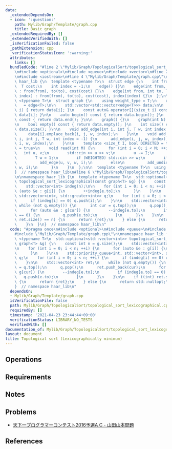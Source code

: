 ```yaml
---
data:
  _extendedDependsOn:
  - icon: ':question:'
    path: Mylib/Graph/Template/graph.cpp
    title: Basic graph
  _extendedRequiredBy: []
  _extendedVerifiedWith: []
  _isVerificationFailed: false
  _pathExtension: cpp
  _verificationStatusIcon: ':warning:'
  attributes:
    links: []
  bundledCode: "#line 2 \"Mylib/Graph/TopologicalSort/topological_sort_lexicographical.cpp\"\
    \n#include <optional>\n#include <queue>\n#include <vector>\n#line 2 \"Mylib/Graph/Template/graph.cpp\"\
    \n#include <iostream>\n#line 4 \"Mylib/Graph/Template/graph.cpp\"\n\nnamespace\
    \ haar_lib {\n  template <typename T>\n  struct edge {\n    int from, to;\n  \
    \  T cost;\n    int index = -1;\n    edge() {}\n    edge(int from, int to, T cost)\
    \ : from(from), to(to), cost(cost) {}\n    edge(int from, int to, T cost, int\
    \ index) : from(from), to(to), cost(cost), index(index) {}\n  };\n\n  template\
    \ <typename T>\n  struct graph {\n    using weight_type = T;\n    using edge_type\
    \   = edge<T>;\n\n    std::vector<std::vector<edge<T>>> data;\n\n    auto& operator[](size_t\
    \ i) { return data[i]; }\n    const auto& operator[](size_t i) const { return\
    \ data[i]; }\n\n    auto begin() const { return data.begin(); }\n    auto end()\
    \ const { return data.end(); }\n\n    graph() {}\n    graph(int N) : data(N) {}\n\
    \n    bool empty() const { return data.empty(); }\n    int size() const { return\
    \ data.size(); }\n\n    void add_edge(int i, int j, T w, int index = -1) {\n \
    \     data[i].emplace_back(i, j, w, index);\n    }\n\n    void add_undirected(int\
    \ i, int j, T w, int index = -1) {\n      add_edge(i, j, w, index);\n      add_edge(j,\
    \ i, w, index);\n    }\n\n    template <size_t I, bool DIRECTED = true, bool WEIGHTED\
    \ = true>\n    void read(int M) {\n      for (int i = 0; i < M; ++i) {\n     \
    \   int u, v;\n        std::cin >> u >> v;\n        u -= I;\n        v -= I;\n\
    \        T w = 1;\n        if (WEIGHTED) std::cin >> w;\n        if (DIRECTED)\n\
    \          add_edge(u, v, w, i);\n        else\n          add_undirected(u, v,\
    \ w, i);\n      }\n    }\n  };\n\n  template <typename T>\n  using tree = graph<T>;\n\
    }  // namespace haar_lib\n#line 6 \"Mylib/Graph/TopologicalSort/topological_sort_lexicographical.cpp\"\
    \n\nnamespace haar_lib {\n  template <typename T>\n  std::optional<std::vector<int>>\
    \ topological_sort_lexicographical(const graph<T> &g) {\n    const int n = g.size();\n\
    \    std::vector<int> indeg(n);\n\n    for (int i = 0; i < n; ++i) {\n      for\
    \ (auto &e : g[i]) {\n        ++indeg[e.to];\n      }\n    }\n\n    std::priority_queue<int,\
    \ std::vector<int>, std::greater<int>> q;\n    for (int i = 0; i < n; ++i) {\n\
    \      if (indeg[i] == 0) q.push(i);\n    }\n\n    std::vector<int> ret;\n   \
    \ while (not q.empty()) {\n      int cur = q.top();\n      q.pop();\n      ret.push_back(cur);\n\
    \      for (auto &e : g[cur]) {\n        --indeg[e.to];\n        if (indeg[e.to]\
    \ == 0) {\n          q.push(e.to);\n        }\n      }\n    }\n\n    if ((int)\
    \ ret.size() == n) {\n      return {ret};\n    } else {\n      return std::nullopt;\n\
    \    }\n  }\n}  // namespace haar_lib\n"
  code: "#pragma once\n#include <optional>\n#include <queue>\n#include <vector>\n\
    #include \"Mylib/Graph/Template/graph.cpp\"\n\nnamespace haar_lib {\n  template\
    \ <typename T>\n  std::optional<std::vector<int>> topological_sort_lexicographical(const\
    \ graph<T> &g) {\n    const int n = g.size();\n    std::vector<int> indeg(n);\n\
    \n    for (int i = 0; i < n; ++i) {\n      for (auto &e : g[i]) {\n        ++indeg[e.to];\n\
    \      }\n    }\n\n    std::priority_queue<int, std::vector<int>, std::greater<int>>\
    \ q;\n    for (int i = 0; i < n; ++i) {\n      if (indeg[i] == 0) q.push(i);\n\
    \    }\n\n    std::vector<int> ret;\n    while (not q.empty()) {\n      int cur\
    \ = q.top();\n      q.pop();\n      ret.push_back(cur);\n      for (auto &e :\
    \ g[cur]) {\n        --indeg[e.to];\n        if (indeg[e.to] == 0) {\n       \
    \   q.push(e.to);\n        }\n      }\n    }\n\n    if ((int) ret.size() == n)\
    \ {\n      return {ret};\n    } else {\n      return std::nullopt;\n    }\n  }\n\
    }  // namespace haar_lib\n"
  dependsOn:
  - Mylib/Graph/Template/graph.cpp
  isVerificationFile: false
  path: Mylib/Graph/TopologicalSort/topological_sort_lexicographical.cpp
  requiredBy: []
  timestamp: '2021-04-23 23:44:44+09:00'
  verificationStatus: LIBRARY_NO_TESTS
  verifiedWith: []
documentation_of: Mylib/Graph/TopologicalSort/topological_sort_lexicographical.cpp
layout: document
title: Topological sort (Lexicographically minimum)
---
```


## Operations

## Requirements

## Notes

## Problems

- [天下一プログラマーコンテスト2016予選A C - 山田山本問題](https://atcoder.jp/contests/tenka1-2016-quala/tasks/tenka1_2016_qualA_c)

## References
